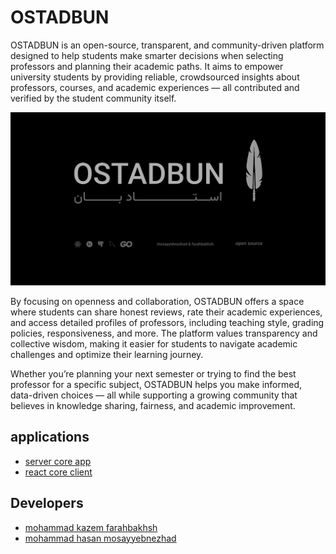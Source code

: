 # OSTADBUN
OSTADBUN is an open-source, transparent, and community-driven platform designed to help students make smarter decisions when selecting professors and planning their academic paths. It aims to empower university students by providing reliable, crowdsourced insights about professors, courses, and academic experiences — all contributed and verified by the student community itself.

![OSTADBUN](readme/image.svg)

By focusing on openness and collaboration, OSTADBUN offers a space where students can share honest reviews, rate their academic experiences, and access detailed profiles of professors, including teaching style, grading policies, responsiveness, and more. The platform values transparency and collective wisdom, making it easier for students to navigate academic challenges and optimize their learning journey.

Whether you’re planning your next semester or trying to find the best professor for a specific subject, OSTADBUN helps you make informed, data-driven choices — all while supporting a growing community that believes in knowledge sharing, fairness, and academic improvement.


## applications

- [server core app](https://github.com/ostadbun/server)
- [react core client](https://github.com/ostadbun/Web-core)


## Developers

- [mohammad kazem farahbakhsh](https://github.com/Mohammadfarahbakhsh)
- [mohammad hasan mosayyebnezhad](https://github.com/mosayyebnezhad)

